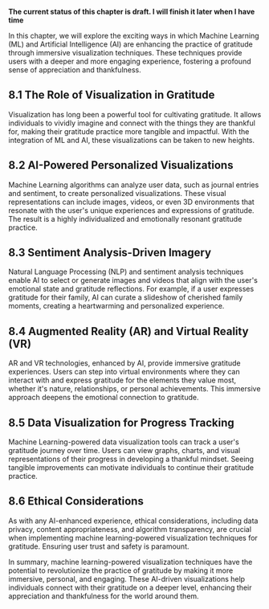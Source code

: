 **The current status of this chapter is draft. I will finish it later when I have time**

In this chapter, we will explore the exciting ways in which Machine Learning (ML) and Artificial Intelligence (AI) are enhancing the practice of gratitude through immersive visualization techniques. These techniques provide users with a deeper and more engaging experience, fostering a profound sense of appreciation and thankfulness.

8.1 The Role of Visualization in Gratitude
------------------------------------------

Visualization has long been a powerful tool for cultivating gratitude. It allows individuals to vividly imagine and connect with the things they are thankful for, making their gratitude practice more tangible and impactful. With the integration of ML and AI, these visualizations can be taken to new heights.

8.2 AI-Powered Personalized Visualizations
------------------------------------------

Machine Learning algorithms can analyze user data, such as journal entries and sentiment, to create personalized visualizations. These visual representations can include images, videos, or even 3D environments that resonate with the user's unique experiences and expressions of gratitude. The result is a highly individualized and emotionally resonant gratitude practice.

8.3 Sentiment Analysis-Driven Imagery
-------------------------------------

Natural Language Processing (NLP) and sentiment analysis techniques enable AI to select or generate images and videos that align with the user's emotional state and gratitude reflections. For example, if a user expresses gratitude for their family, AI can curate a slideshow of cherished family moments, creating a heartwarming and personalized experience.

8.4 Augmented Reality (AR) and Virtual Reality (VR)
---------------------------------------------------

AR and VR technologies, enhanced by AI, provide immersive gratitude experiences. Users can step into virtual environments where they can interact with and express gratitude for the elements they value most, whether it's nature, relationships, or personal achievements. This immersive approach deepens the emotional connection to gratitude.

8.5 Data Visualization for Progress Tracking
--------------------------------------------

Machine Learning-powered data visualization tools can track a user's gratitude journey over time. Users can view graphs, charts, and visual representations of their progress in developing a thankful mindset. Seeing tangible improvements can motivate individuals to continue their gratitude practice.

8.6 Ethical Considerations
--------------------------

As with any AI-enhanced experience, ethical considerations, including data privacy, content appropriateness, and algorithm transparency, are crucial when implementing machine learning-powered visualization techniques for gratitude. Ensuring user trust and safety is paramount.

In summary, machine learning-powered visualization techniques have the potential to revolutionize the practice of gratitude by making it more immersive, personal, and engaging. These AI-driven visualizations help individuals connect with their gratitude on a deeper level, enhancing their appreciation and thankfulness for the world around them.
